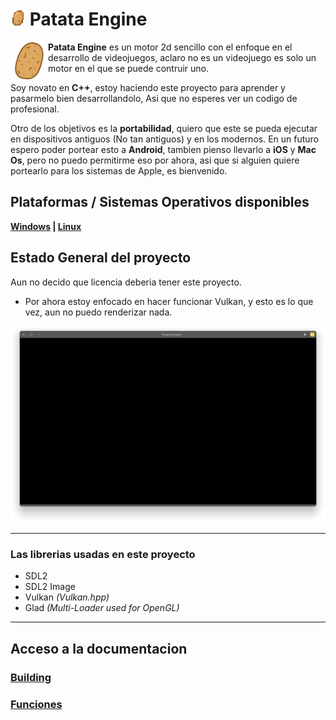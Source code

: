 # <img draggable=false src = "assets/icon/patata_icon_16.webp" width=24 style="image-rendering: pixelated;"> Patata Engine

<img draggable=false src = "assets/icon/patata_icon.svg" width=60 align=left style="mrgin:5px 3px;">
<p style=""><b>Patata Engine</b> es un motor 2d sencillo con el enfoque en el desarrollo de videojuegos, aclaro no es un videojuego es solo un motor en el que se puede contruir uno.</p>

<p>Soy novato en <b>C++</b>, estoy haciendo este proyecto para aprender y pasarmelo bien desarrollandolo, Asi que no esperes ver un codigo de profesional.</p>

<p>Otro de los objetivos es la <b>portabilidad</b>, quiero que este se pueda ejecutar en dispositivos antiguos (No tan antiguos) y en los modernos. En un futuro espero poder portear esto a <b>Android</b>, tambien pienso llevarlo a <b>iOS</b> y <b>Mac Os</b>, pero no puedo permitirme eso por ahora, asi que si alguien quiere portearlo para los sistemas de Apple, es bienvenido.</p>


## Plataformas / Sistemas Operativos disponibles

<b>[Windows]() | [Linux]()</b>


## Estado General del proyecto
Aun no decido que licencia deberia tener este proyecto.

- Por ahora estoy enfocado en hacer funcionar Vulkan, y esto es lo que vez, aun no puedo renderizar nada.

<img src = "assets/state/Screenshot_20230309_161227.webp">

<hr>

### Las librerias usadas en este proyecto
<ul>
	<li>SDL2</li>
	<li>SDL2 Image</li>
	<li>Vulkan <i>(Vulkan.hpp)</i></li>
	<li>Glad <i>(Multi-Loader used for OpenGL)</i></li>
</ul>

<hr>

## Acceso a la documentacion
### [Building](docs/README.md)
### [Funciones](docs/null)
